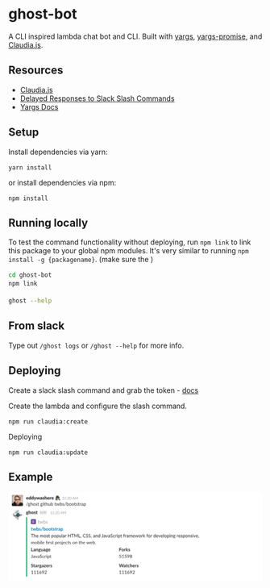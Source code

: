 # ghost-bot

A CLI inspired lambda chat bot and CLI. Built with [yargs](http://yargs.js.org), [yargs-promise](https://github.com/eddywashere/yargs-promise), and [Claudia.js](https://claudiajs.com).

## Resources

- [Claudia.js](https://claudiajs.com/tutorials/index.html)
- [Delayed Responses to Slack Slash Commands](https://claudiajs.com/tutorials/slack-delayed-responses.html)
- [Yargs Docs](http://yargs.js.org/docs/)

## Setup

Install dependencies via yarn:

```
yarn install
```

or install dependencies via npm:

```
npm install
```

## Running locally

To test the command functionality without deploying, run `npm link` to link this package to your global npm modules. It's very similar to running `npm install -g {packagename}`. (make sure the )

```sh
cd ghost-bot
npm link

ghost --help
```

## From slack

Type out `/ghost logs` or `/ghost --help` for more info.

## Deploying

Create a slack slash command and grab the token - [docs](https://my.slack.com/services/new/slash-commands)

Create the lambda and configure the slash command.

```
npm run claudia:create
```

Deploying

```
npm run claudia:update
```

## Example

![preview](./example.png)
